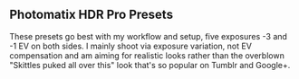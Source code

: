 ## Photomatix HDR Pro Presets

These presets go best with my workflow and setup, five exposures -3 and -1 EV on both sides. I mainly shoot via exposure variation, not EV compensation and am aiming for realistic looks rather than the overblown "Skittles puked all over this" look that's so popular on Tumblr and Google+.